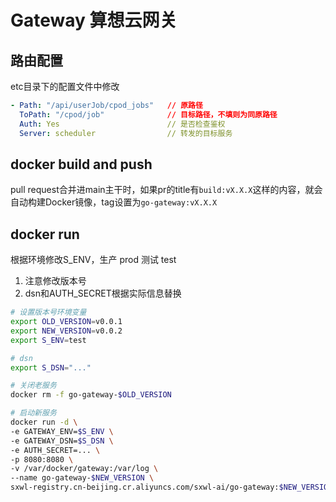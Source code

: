 # Gateway 算想云网关

## 路由配置
etc目录下的配置文件中修改
```yaml
- Path: "/api/userJob/cpod_jobs"   // 原路径
  ToPath: "/cpod/job"              // 目标路径，不填则为同原路径
  Auth: Yes                        // 是否检查鉴权
  Server: scheduler                // 转发的目标服务
```

## docker build and push
pull request合并进main主干时，如果pr的title有`build:vX.X.X`这样的内容，就会自动构建Docker镜像，tag设置为`go-gateway:vX.X.X`

## docker run
根据环境修改S_ENV，生产 prod 测试 test

1. 注意修改版本号
2. dsn和AUTH_SECRET根据实际信息替换
```bash
# 设置版本号环境变量
export OLD_VERSION=v0.0.1
export NEW_VERSION=v0.0.2
export S_ENV=test

# dsn
export S_DSN="..."

# 关闭老服务
docker rm -f go-gateway-$OLD_VERSION

# 启动新服务
docker run -d \
-e GATEWAY_ENV=$S_ENV \
-e GATEWAY_DSN=$S_DSN \
-e AUTH_SECRET=... \
-p 8080:8080 \
-v /var/docker/gateway:/var/log \
--name go-gateway-$NEW_VERSION \
sxwl-registry.cn-beijing.cr.aliyuncs.com/sxwl-ai/go-gateway:$NEW_VERSION
```

